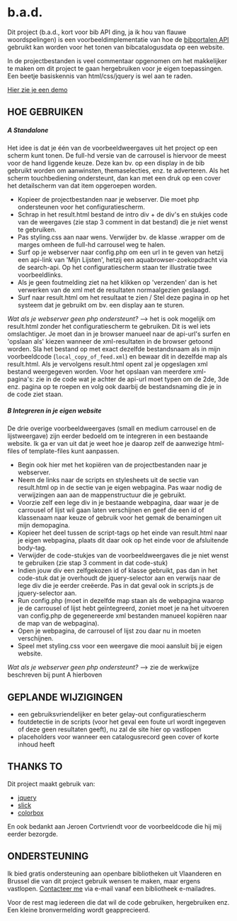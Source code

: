 # b.a.d.  

Dit project (b.a.d., kort voor bib API ding, ja ik hou van flauwe woordspelingen) is een voorbeeldimplementatie van hoe de [bibportalen API](http://www.cultuurconnect.be/diensten/bibliotheekportalen/open-data) gebruikt kan worden voor het tonen van bibcatalogusdata op een website.

In de projectbestanden is veel commentaar opgenomen om het makkelijker te maken om dit project te gaan hergebruiken voor je eigen toepassingen. Een beetje basiskennis van html/css/jquery is wel aan te raden.

[Hier zie je een demo](http://geaplamp2.cipal.be/bibapiding/result_sprinters.html)

## HOE GEBRUIKEN

##### A Standalone
Het idee is dat je één van de voorbeeldweergaves uit het project op een scherm kunt tonen. De full-hd versie van de carrousel is hiervoor de meest voor de hand liggende keuze. Deze kan bv. op een display in de bib gebruikt worden om aanwinsten, themaselecties, enz. te adverteren. Als het scherm touchbediening ondersteunt, dan kan met een druk op een cover het detailscherm van dat item opgeroepen worden.

- Kopieer de projectbestanden naar je webserver. Die moet php ondersteunen voor het configuratiescherm.
- Schrap in het result.html bestand de intro div + de div's en stukjes code van de weergaves (zie stap 3 comment in dat bestand) die je niet wenst te gebruiken.
- Pas styling.css aan naar wens. Verwijder bv. de klasse .wrapper om de marges omheen de full-hd carrousel weg te halen.
- Surf op je webserver naar config.php om een url in te geven van hetzij een api-link van 'Mijn Lijsten', hetzij een aquabrowser-zoekopdracht via de search-api. Op het configuratiescherm staan ter illustratie twee voorbeeldlinks.
- Als je geen foutmelding ziet na het klikken op 'verzenden' dan is het verwerken van de xml met de resultaten normaalgezien geslaagd.
- Surf naar result.html om het resultaat te zien / Stel deze pagina in op het systeem dat je gebruikt om bv. een display aan te sturen.

*Wat als je webserver geen php ondersteunt?* --> het is ook mogelijk om result.html zonder het configuratiescherm te gebruiken. Dit is wel iets omslachtiger. Je moet dan in je browser manueel naar de api-url's surfen en 'opslaan als' kiezen wanneer de xml-resultaten in de browser getoond worden. Sla het bestand op met exact dezelfde bestandsnaam als in mijn voorbeeldcode (`local_copy_of_feed.xml`) en bewaar dit in dezelfde map als result.html. Als je vervolgens result.html opent zal je opgeslagen xml bestand weergegeven worden. Voor het opslaan van meerdere xml-pagina's: zie in de code wat je achter de api-url moet typen om de 2de, 3de enz. pagina op te roepen en volg ook daarbij de bestandsnaming die je in de code ziet staan.

##### B Integreren in je eigen website
De drie overige voorbeeldweergaves (small en medium carrousel en de lijstweergave) zijn eerder bedoeld om te integreren in een bestaande website. Ik ga er van uit dat je weet hoe je daarop zelf de aanwezige html-files of template-files kunt aanpassen.

- Begin ook hier met het kopiëren van de projectbestanden naar je webserver.
- Neem de links naar de scripts en stylesheets uit de <head> sectie van result.html op in de <head> sectie van je eigen webpagina. Pas waar nodig de verwijzingen aan aan de mappenstructuur die je gebruikt.
- Voorzie zelf een lege div in je bestaande webpagina, daar waar je de carrousel of lijst wil gaan laten verschijnen en geef die een id of klassenaam naar keuze of gebruik voor het gemak de benamingen uit mijn demopagina.
- Kopieer het deel tussen de script-tags op het einde van result.html naar je eigen webpagina, plaats dit daar ook op het einde voor de afsluitende body-tag.
- Verwijder de code-stukjes van de voorbeeldweergaves die je niet wenst te gebruiken (zie stap 3 comment in dat code-stuk)
- Indien jouw div een zelfgekozen id of klasse gebruikt, pas dan in het code-stuk dat je overhoudt de jquery-selector aan en verwijs naar de lege div die je eerder creëerde. Pas in dat geval ook in scripts.js de jquery-selector aan.
- Run config.php (moet in dezelfde map staan als de webpagina waarop je de carrousel of lijst hebt geïntegreerd, zoniet moet je na het uitvoeren van config.php de gegenereerde xml bestanden manueel kopiëren naar de map van de webpagina).
- Open je webpagina, de carrousel of lijst zou daar nu in moeten verschijnen.
- Speel met styling.css voor een weergave die mooi aansluit bij je eigen website.

*Wat als je webserver geen php ondersteunt?* --> zie de werkwijze beschreven bij punt A hierboven

## GEPLANDE WIJZIGINGEN
* een gebruiksvriendelijker en beter gelay-out configuratiescherm
* foutdetectie in de scripts (voor het geval een foute url wordt ingegeven of deze geen resultaten geeft), nu zal de site hier op vastlopen
* placeholders voor wanneer een catalogusrecord geen cover of korte inhoud heeft

## THANKS TO
Dit project maakt gebruik van:
* [jquery](https://jquery.com/)
* [slick](http://kenwheeler.github.io/slick/)
* [colorbox](http://www.jacklmoore.com/colorbox/)

En ook bedankt aan Jeroen Cortvriendt voor de voorbeeldcode die hij mij eerder bezorgde.


## ONDERSTEUNING
Ik bied gratis ondersteuning aan openbare bibliotheken uit Vlaanderen en Brussel die van dit project gebruik wensen te maken, maar ergens vastlopen. [Contacteer me](http://www.provincieantwerpen.be/content/modules/nl/contactpersonen/provinciaal/dcul/provinciaal-bibliotheekcentrum-vrieselhof/kris-de-winter.html) via e-mail vanaf een bibliotheek e-mailadres.

Voor de rest mag iedereen die dat wil de code gebruiken, hergebruiken enz. Een kleine bronvermelding wordt geapprecieerd.
